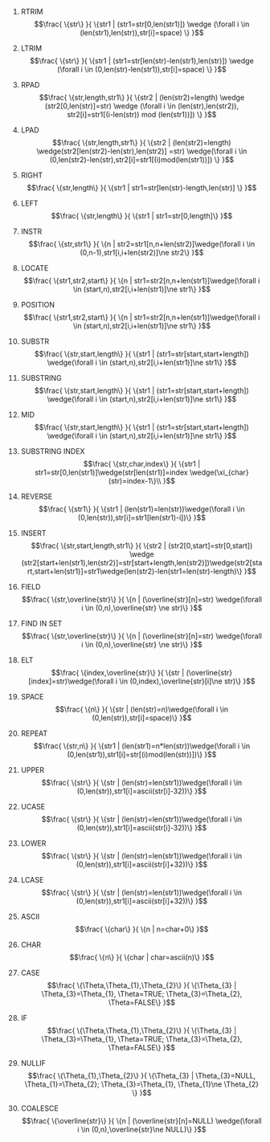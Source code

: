 1. RTRIM
$$\frac{
\{str\}
}{
    \{str1 | (str1=str[0,len(str1)]) \wedge (\forall i \in (len(str1),len(str)),str[i]=space) \}
}$$

2. LTRIM
$$\frac{
\{str\}
}{
   \{str1 | (str1=str[len(str)-len(str1),len(str)]) \wedge (\forall i \in (0,len(str)-len(str1)),str[i]=space) \}
}$$

3. RPAD
$$\frac{
\{str,length,str1\}
}{
   \{str2 | (len(str2)=length)  \wedge (str2[0,len(str)]=str) \wedge (\forall i \in (len(str),len(str2)), str2[i]=str1[(i-len(str)) mod (len(str1))]) \}
}$$

4. LPAD
$$\frac{
\{str,length,str1\}
}{
   \{str2 | (len(str2)=length) \wedge(str2[len(str2)-len(str),len(str2)] =str) \wedge(\forall i \in (0,len(str2)-len(str),str2[i]=str1[(i)mod(len(str1))]) \}
}$$

5. RIGHT
$$\frac{
\{str,length\}
}{
   \{str1 | str1=str[len(str)-length,len(str)] \}
}$$

6. LEFT
$$\frac{
\{str,length\}
}{
   \{str1 | str1=str[0,length]\}
}$$

7. INSTR
$$\frac{
\{str,str1\}
}{
   \{n | str2=str1[n,n+len(str2)]\wedge(\forall i \in (0,n-1),str1[i,i+len(str2)]\ne str2\}
}$$

8. LOCATE
$$\frac{
\{str1,str2,start\}
}{
   \{n | str1=str2[n,n+len(str1)]\wedge(\forall i \in (start,n),str2[i,i+len(str1)]\ne str1\}
}$$

9. POSITION
$$\frac{
\{str1,str2,start\}
}{
   \{n | str1=str2[n,n+len(str1)]\wedge(\forall i \in (start,n),str2[i,i+len(str1)]\ne str1\}
}$$


10. SUBSTR
$$\frac{
\{str,start,length\}
}{
   \{str1 | (str1=str[start,start+length]) \wedge(\forall i \in (start,n),str2[i,i+len(str1)]\ne str1\}
}$$

11. SUBSTRING
$$\frac{
\{str,start,length\}
}{
   \{str1 | (str1=str[start,start+length]) \wedge(\forall i \in (start,n),str2[i,i+len(str1)]\ne str1\}
}$$

12. MID
$$\frac{
\{str,start,length\}
}{
   \{str1 | (str1=str[start,start+length]) \wedge(\forall i \in (start,n),str2[i,i+len(str1)]\ne str1\}
}$$

13. SUBSTRING INDEX
$$\frac{
\{str,char,index\}
}{
   \{str1 | str1=str[0,len(str1)]\wedge(str[len(str1)]=index \wedge(\xi_{char}(str)=index-1\}\\
}$$

14. REVERSE
$$\frac{
\{str1\}
}{
   \{str1 | (len(str1)=len(str))\wedge(\forall i \in (0,len(str)),str[i]=str1[len(str1)-i])\}
}$$

15. INSERT
$$\frac{
\{str,start,length,str1\}
}{
   \{str2 | (str2[0,start]=str[0,start]) \wedge (str2[start+len(str1),len(str2)]=str[start+length,len(str2)])\wedge(str2[start,start+len(str1)]=str1\wedge(len(str2)-len(str1=len(str)-length)\}
}$$

16. FIELD
$$\frac{
\{str,\overline{str}\}
}{
   \{n | (\overline{str}[n]=str) \wedge(\forall i \in (0,n),\overline{str} \ne str)\}
}$$

17. FIND IN SET
$$\frac{
\{str,\overline{str}\}
}{
   \{n | (\overline{str}[n]=str) \wedge(\forall i \in (0,n),\overline{str} \ne str)\}
}$$

18. ELT
$$\frac{
\{index,\overline{str}\}
}{
   \{str | (\overline{str}[index]=str)\wedge(\forall i \in (0,index),\overline{str}[i]\ne str)\}
}$$


19. SPACE
$$\frac{
\{n\}
}{
   \{str | (len(str)=n)\wedge(\forall i \in (0,len(str)),str[i]=space)\}
}$$

20. REPEAT
$$\frac{
\{str,n\}
}{
   \{str1 | (len(str1)=n*len(str))\wedge(\forall i \in (0,len(str1)),str1[i]=str[(i)mod(len(str))])\}
}$$

21. UPPER
$$\frac{
\{str\}
}{
   \{str | (len(str)=len(str1))\wedge(\forall i \in (0,len(str)),str1[i]=ascii(str[i]-32))\}
}$$

22. UCASE
$$\frac{
\{str\}
}{
   \{str | (len(str)=len(str1))\wedge(\forall i \in (0,len(str)),str1[i]=ascii(str[i]-32))\}
}$$

23. LOWER
$$\frac{
\{str\}
}{
   \{str | (len(str)=len(str1))\wedge(\forall i \in (0,len(str)),str1[i]=ascii(str[i]+32))\}
}$$

24. LCASE
$$\frac{
\{str\}
}{
   \{str | (len(str)=len(str1))\wedge(\forall i \in (0,len(str)),str1[i]=ascii(str[i]+32))\}
}$$

25. ASCII
$$\frac{
\{char\}
}{
   \{n | n=char+0\}
}$$

26. CHAR
$$\frac{
\{n\}
}{
   \{char | char=ascii(n)\}
}$$

27. CASE
$$\frac{
\{\Theta,\Theta_{1},\Theta_{2}\}
}{
   \{\Theta_{3} | \Theta_{3}=\Theta_{1}, \Theta=TRUE; \Theta_{3}=\Theta_{2}, \Theta=FALSE\}
}$$

28. IF
$$\frac{
\{\Theta,\Theta_{1},\Theta_{2}\}
}{
   \{\Theta_{3} | \Theta_{3}=\Theta_{1}, \Theta=TRUE; \Theta_{3}=\Theta_{2}, \Theta=FALSE\}
}$$

29. NULLIF
$$\frac{
\{\Theta_{1},\Theta_{2}\}
}{
   \{\Theta_{3} | \Theta_{3}=NULL, \Theta_{1}=\Theta_{2}; \Theta_{3}=\Theta_{1}, \Theta_{1}\ne \Theta_{2} \}
}$$

30. COALESCE
$$\frac{
\{\overline{str}\}
}{
   \{n | (\overline{str}[n]=NULL) \wedge(\forall i \in (0,n),\overline{str}\ne NULL)\}
}$$

















